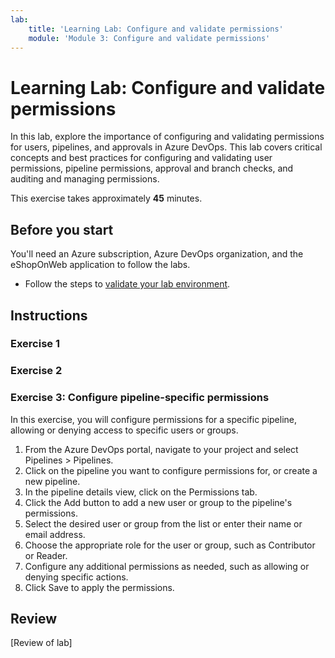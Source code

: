 ```yaml
---
lab:
    title: 'Learning Lab: Configure and validate permissions'
    module: 'Module 3: Configure and validate permissions'
---
```


# Learning Lab: Configure and validate permissions

In this lab, explore the importance of configuring and validating permissions for users, pipelines, and approvals in Azure DevOps. This lab covers critical concepts and best practices for configuring and validating user permissions, pipeline permissions, approval and branch checks, and auditing and managing permissions.

This exercise takes approximately **45** minutes.

## Before you start

You'll need an Azure subscription, Azure DevOps organization, and the eShopOnWeb application to follow the labs.

- Follow the steps to [validate your lab environment](APL2001_M00_Validate_Lab_Environment.md).

## Instructions

### Exercise 1

### Exercise 2

### Exercise 3: Configure pipeline-specific permissions

In this exercise, you will configure permissions for a specific pipeline, allowing or denying access to specific users or groups.

1. From the Azure DevOps portal, navigate to your project and select Pipelines > Pipelines.
2. Click on the pipeline you want to configure permissions for, or create a new pipeline.
3. In the pipeline details view, click on the Permissions tab.
4. Click the Add button to add a new user or group to the pipeline's permissions.
5. Select the desired user or group from the list or enter their name or email address.
6. Choose the appropriate role for the user or group, such as Contributor or Reader.
7. Configure any additional permissions as needed, such as allowing or denying specific actions.
8. Click Save to apply the permissions.

## Review

[Review of lab]
